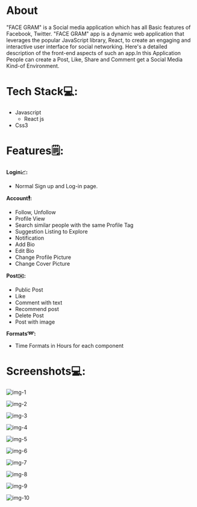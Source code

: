 # About

 "FACE GRAM" is a Social media application which has all Basic features of Facebook, Twitter. "FACE GRAM" app is a dynamic web application that leverages the popular JavaScript library, React, to create an engaging and interactive user interface for social networking. Here's a detailed description of the front-end aspects of such an app.In this Application People can create a Post, Like, Share and Comment get a Social Media Kind-of Environment.

# Tech Stack💻:

* Javascript
     - React js
* Css3
  
# Features🗒:

**Login📈:**

* Normal Sign up and Log-in page.
  
**Account🕴:**

* Follow, Unfollow
* Profile View
* Search similar people with the same Profile Tag
* Suggestion Listing to Explore
* Notification
* Add Bio
* Edit Bio
* Change Profile Picture
* Change Cover Picture
  
**Post✉️:**

* Public Post
* Like
* Comment with text
* Recommend post
* Delete Post
* Post with image
  
**Formats➿:**

* Time Formats in Hours for each component

# Screenshots💻:

![img-1](https://github.com/iamvijay98/Social-Media-App-Frontend/assets/133564952/234d9200-7734-4278-a09d-93e3e090887e)

![img-2](https://github.com/iamvijay98/Social-Media-App-Frontend/assets/133564952/8156393f-2bc3-43b2-9c03-4318427f84d6)

![img-3](https://github.com/iamvijay98/Social-Media-App-Frontend/assets/133564952/20f294d7-ebed-41dc-a6d2-d4f5aab8f7ff)

![img-4](https://github.com/iamvijay98/Social-Media-App-Frontend/assets/133564952/d149ad69-7597-4bce-ba0c-72891ebf9de3)

![img-5](https://github.com/iamvijay98/Social-Media-App-Frontend/assets/133564952/ca06d7d4-18a3-4746-913d-005a9a29a487)

![img-6](https://github.com/iamvijay98/Social-Media-App-Frontend/assets/133564952/dcd2040e-52f2-4d2a-80da-01a4f3cdb0f7)

![img-7](https://github.com/iamvijay98/Social-Media-App-Frontend/assets/133564952/ef4a131a-566c-4b78-8fab-e2cdce7b2dc6)

![img-8](https://github.com/iamvijay98/Social-Media-App-Frontend/assets/133564952/4c73cc53-15c9-433b-be9b-939354915d24)

![img-9](https://github.com/iamvijay98/Social-Media-App-Frontend/assets/133564952/aff1c2b7-29bf-4d87-86e9-1887c59d8f4a)

![img-10](https://github.com/iamvijay98/Social-Media-App-Frontend/assets/133564952/349dc3ca-f6e6-4c2d-9599-cb932e4ecb9e)













